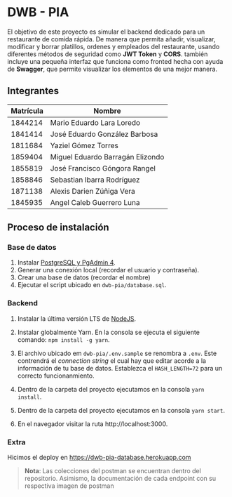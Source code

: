 # **DWB - PIA**

El objetivo de este proyecto es simular el backend dedicado para un restaurante de comida rápida. De manera que permita añadir, visualizar, modificar y borrar platillos, ordenes y empleados del restaurante, usando diferentes métodos de seguridad como **JWT Token** y **CORS**. también incluye una pequeña interfaz que funciona como fronted hecha con ayuda de **Swagger**, que permite visualizar los elementos de una mejor manera.

## **Integrantes**

| Matrícula | Nombre                           |
| --------- | -------------------------------- |
| 1844214   | Mario Eduardo Lara Loredo        |
| 1841414   | José Eduardo González Barbosa    |
| 1811684   | Yaziel Gómez Torres              |
| 1859404   | Miguel Eduardo Barragán Elizondo |
| 1855819   | José Francisco Góngora Rangel    |
| 1858846   | Sebastian Ibarra Rodríguez       |
| 1871138   | Alexis Darien Zúñiga Vera        |
| 1845935   | Angel Caleb Guerrero Luna        |

## **Proceso de instalación**

### Base de datos

1. Instalar [PostgreSQL y PgAdmin 4](https://www.postgresql.org/download/).
1. Generar una conexión local (recordar el usuario y contraseña).
1. Crear una base de datos (recordar el nombre)
1. Ejecutar el script ubicado en `dwb-pia/database.sql`.

### Backend

1. Instalar la última versión LTS de [NodeJS](https://nodejs.org/es/).
1. Instalar globalmente Yarn. En la consola se ejecuta el siguiente comando: `npm install -g yarn`.

1. El archivo ubicado em `dwb-pia/.env.sample` se renombra a `.env`. Este contrendrá el _connection string_ el cual hay que editar acorde a la información de tu base de datos. Establezca el `HASH_LENGTH=72` para un correcto funcionanmiento.

1. Dentro de la carpeta del proyecto ejecutamos en la consola `yarn install`.
1. Dentro de la carpeta del proyecto ejecutamos en la consola `yarn start`.

1. En el navegador visitar la ruta http://localhost:3000.

### Extra

Hicimos el deploy en https://dwb-pia-database.herokuapp.com


> **Nota**: Las colecciones del postman se encuentran dentro del repositorio. Asimismo, la documentación de cada endpoint con su respectiva imagen de postman
